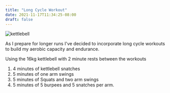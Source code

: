 ```yaml
---
title: "Long Cycle Workout"
date: 2021-11-17T11:34:25-08:00
draft: false
---
```


![kettlebell](/kettlebell.jpeg)

As I prepare for longer runs I've decided to incorporate long cycle workouts to build my aerobic capacity and endurance. <!--more-->



Using the 16kg kettlebell with 2 minute rests between the workouts


1. 4 minutes of kettlebell snatches 
2. 5 minutes of one arm swings 
3. 5 minutes of Squats and two arm swings
4. 5 minutes of 5 burpees and 5 snatches per arm.